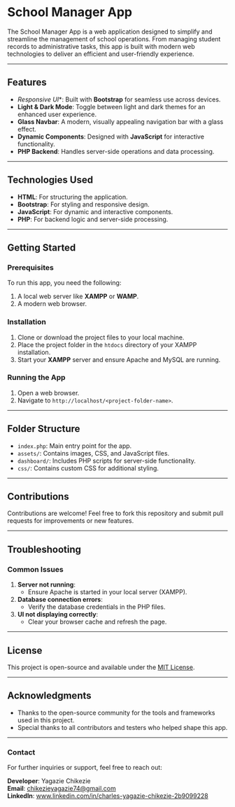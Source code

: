 # School Manager App

The School Manager App is a web application designed to simplify and streamline the management of school operations. From managing student records to administrative tasks, this app is built with modern web technologies to deliver an efficient and user-friendly experience.

---

## Features
- *Responsive UI**: Built with **Bootstrap** for seamless use across devices.
- **Light & Dark Mode**: Toggle between light and dark themes for an enhanced user experience.
- **Glass Navbar**: A modern, visually appealing navigation bar with a glass effect.
- **Dynamic Components**: Designed with **JavaScript** for interactive functionality.
- **PHP Backend**: Handles server-side operations and data processing.

---

## Technologies Used
- **HTML**: For structuring the application.
- **Bootstrap**: For styling and responsive design.
- **JavaScript**: For dynamic and interactive components.
- **PHP**: For backend logic and server-side processing.

---

## Getting Started

### Prerequisites
To run this app, you need the following:
1. A local web server like **XAMPP** or **WAMP**.
2. A modern web browser.

### Installation
1. Clone or download the project files to your local machine.
2. Place the project folder in the `htdocs` directory of your XAMPP installation.
3. Start your **XAMPP** server and ensure Apache and MySQL are running.

### Running the App
1. Open a web browser.
2. Navigate to `http://localhost/<project-folder-name>`.

---

## Folder Structure
- `index.php`: Main entry point for the app.
- `assets/`: Contains images, CSS, and JavaScript files.
- `dashboard/`: Includes PHP scripts for server-side functionality.
- `css/`: Contains custom CSS for additional styling.

---

## Contributions
Contributions are welcome! Feel free to fork this repository and submit pull requests for improvements or new features.

---

## Troubleshooting
### Common Issues
1. **Server not running**:
   - Ensure Apache is started in your local server (XAMPP).
2. **Database connection errors**:
   - Verify the database credentials in the PHP files.
3. **UI not displaying correctly**:
   - Clear your browser cache and refresh the page.

---

## License
This project is open-source and available under the [MIT License](https://opensource.org/licenses/MIT).

---

## Acknowledgments
- Thanks to the open-source community for the tools and frameworks used in this project.
- Special thanks to all contributors and testers who helped shape this app.

---

### Contact
For further inquiries or support, feel free to reach out:

**Developer**: Yagazie Chikezie  
**Email**: chikezieyagazie74@gmail.com  
**LinkedIn**: www.linkedin.com/in/charles-yagazie-chikezie-2b9099228  
